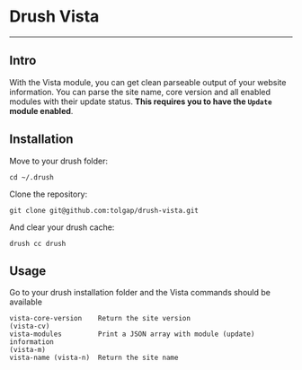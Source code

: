 # Drush Vista
_________________________________________

## Intro

With the Vista module, you can get clean parseable output of your website information. You can parse the site name, core version and all enabled modules with their update status. **This requires you to have the `Update` module enabled**.

## Installation

Move to your drush folder:

    cd ~/.drush

Clone the repository:

    git clone git@github.com:tolgap/drush-vista.git

And clear your drush cache:

    drush cc drush

## Usage

Go to your drush installation folder and the Vista commands should be available

    vista-core-version    Return the site version
    (vista-cv)
    vista-modules         Print a JSON array with module (update) information
    (vista-m)
    vista-name (vista-n)  Return the site name